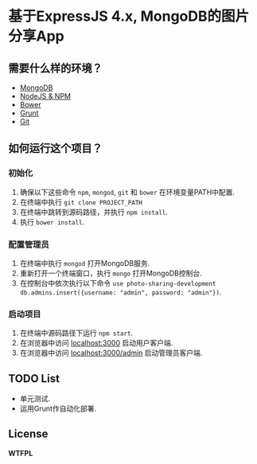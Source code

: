 # 基于ExpressJS 4.x, MongoDB的图片分享App

## 需要什么样的环境？
* [MongoDB](https://www.mongodb.org/downloads)
* [NodeJS & NPM](http://nodejs.org/)
* [Bower](http://bower.io/)
* [Grunt](http://gruntjs.com/getting-started)
* [Git](http://git-scm.com/)

## 如何运行这个项目？

### 初始化
1. 确保以下这些命令 `npm`, `mongod`, `git` 和 `bower` 在环境变量PATH中配置.
2. 在终端中执行 `git clone PROJECT_PATH`
3. 在终端中跳转到源码路径，并执行 `npm install`.
4. 执行 `bower install`.

### 配置管理员
1. 在终端中执行 `mongod` 打开MongoDB服务.
2. 重新打开一个终端窗口，执行 `mongo` 打开MongoDB控制台.
3. 在控制台中依次执行以下命令 `use photo-sharing-development` `db.admins.insert({username: "admin", password: "admin"})`.

### 启动项目
1. 在终端中源码路径下运行 `npm start`.
2. 在浏览器中访问 [localhost:3000](http://localhost:3000) 启动用户客户端.
3. 在浏览器中访问 [localhost:3000/admin](http://localhost:3000/admin) 启动管理员客户端.

## TODO List
* 单元测试.
* 运用Grunt作自动化部署.

## License
**WTFPL**
